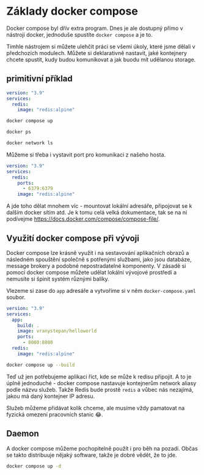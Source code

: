# Základy docker compose

Docker compose byl dřív extra program. Dnes je ale dostupný přímo
v nástroji docker, jednoduše spustíte `docker compose` a je to.

Tímhle nástrojem si můžete ulehčit práci se všemi úkoly, které jsme
dělali v předchozích modulech. Můžete si deklarativně nastavit,
jaké kontejnery chcete spustit, kudy budou komunikovat a jak
buodu mít udělanou storage.

## primitivní příklad

```yaml
version: "3.9"
services:
  redis:
    image: "redis:alpine"
```

```bash
docker compose up
```

```bash
docker ps
```

```bash
docker network ls
```

Můžeme si třeba i vystavit port pro komunikaci z našeho hosta.

```yaml
version: "3.9"
services:
  redis:
    ports:
      - 6379:6379
    image: "redis:alpine"
```

A jde toho dělat mnohem víc - mountovat lokální adresáře,
připojovat se k dalším docker sítím atd. Je k tomu celá velká
dokumentace, tak se na ní podívejme https://docs.docker.com/compose/compose-file/.

## Využití docker compose při vývoji

Docker compose lze krásně využít i na sestavování aplikačních
obrazů a následném spouštění společně s potřenými službami,
jako jsou databáze, message brokery a podobné nepostradatelné
komponenty. V zásadě si pomocí docker compose můžete udělat
lokální vývojové prostředí a nemusíte si špinit systém různými
balíky.

Vlezeme si zase do `app` adresáře a vytvoříme si v něm
`docker-compose.yaml` soubor.

```yaml
version: "3.9"
services:
  app:
    build: .
    image: vranystepan/helloworld
    ports:
      - 8080:8080
  redis:
    image: "redis:alpine"
```

```bash
docker compose up --build
```

Teď už jen potřebujeme aplikaci říct, kde se může
k redisu připojit. A to je úplně jednoduché - docker compose
nastavuje kontejnerům network aliasy podle názvu služeb.
Takže Redis bude prostě `redis` a vůbec nás nezajímá, jakou má
daný kontejner IP adresu.

Služeb můžeme přidávat kolik chceme, ale musíme vždy pamatovat
na fyzická omezení pracovních stanic 😂.

## Daemon

A docker compose můžeme pochopitelně použít i pro běh na pozadí.
Občas se takto distribuuje nějaký software, takže je dobré vědět,
že to jde.

```bash
docker compose up -d
```